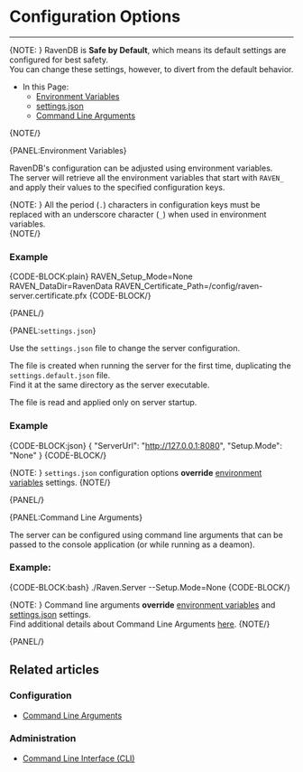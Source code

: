 # Configuration Options

---
{NOTE: }
RavenDB is **Safe by Default**, which means its default settings are configured for best safety.  
You can change these settings, however, to divert from the default behavior.  

* In this Page:  
   * [Environment Variables](../../server/configuration/configuration-options#environment-variables)  
   * [settings.json](../../server/configuration/configuration-options#settings.json)  
   * [Command Line Arguments](../../server/configuration/configuration-options#command-line-arguments)  

{NOTE/}

{PANEL:Environment Variables}

RavenDB's configuration can be adjusted using environment variables.  
The server will retrieve all the environment variables that start with `RAVEN_` 
and apply their values to the specified configuration keys.  

{NOTE: }
All the period (`.`) characters in configuration keys must be replaced with an 
underscore character (`_`) when used in environment variables.  
{NOTE/}

### Example

{CODE-BLOCK:plain}
RAVEN_Setup_Mode=None
RAVEN_DataDir=RavenData
RAVEN_Certificate_Path=/config/raven-server.certificate.pfx
{CODE-BLOCK/}

{PANEL/}

{PANEL:`settings.json`}

Use the `settings.json` file to change the server configuration.  

The file is created when running the server for the first time, duplicating the `settings.default.json` file.  
Find it at the same directory as the server executable.  

The file is read and applied only on server startup.  

### Example

{CODE-BLOCK:json}
{
    "ServerUrl": "http://127.0.0.1:8080",
    "Setup.Mode": "None"
}
{CODE-BLOCK/}

{NOTE: }
`settings.json` configuration options **override** [environment variables](../../server/configuration/configuration-options#environment-variables) settings. 
{NOTE/}

{PANEL/}

{PANEL:Command Line Arguments}

The server can be configured using command line arguments that can be passed to the console application (or while running as a deamon).

### Example:

{CODE-BLOCK:bash}
./Raven.Server --Setup.Mode=None
{CODE-BLOCK/}

{NOTE: }
Command line arguments **override** [environment variables](../../server/configuration/configuration-options#environment-variables) 
and [settings.json](../../server/configuration/configuration-options#settings.json) settings.  
Find additional details about Command Line Arguments [here](../../server/configuration/command-line-arguments). 
{NOTE/}

{PANEL/}

## Related articles

### Configuration

- [Command Line Arguments](../../server/configuration/command-line-arguments)

### Administration

- [Command Line Interface (CLI)](../../server/administration/cli)
